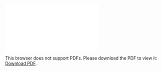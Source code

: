 <object data="christ-in-song/CIS1908pdfs/550.pdf" type="application/pdf" width="100%" height="1024px">
    <embed src="christ-in-song/CIS1908pdfs/550.pdf">
        <p>This browser does not support PDFs. Please download the PDF to view it: <a href="christ-in-song/CIS1908pdfs/550.pdf">Download PDF</a>.</p>
    </embed>
</object>

